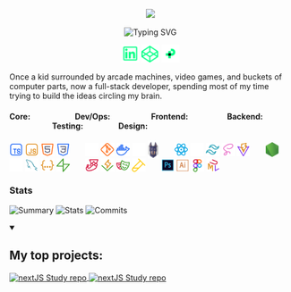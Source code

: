 <p align="center">
  <a href="https://github.com/DenverCoder1">
    <img src="./svgs/nameBanner.svg">
    </a>
</p>

<p align="center">
    <img src="https://readme-typing-svg.demolab.com?font=inter&pause=1000&color=00FF84&center=true&vCenter=true&random=false&width=435&lines=Full-stack+developer;UI%2FUX+Designer;Business+Owner;Resilient+Learner" alt="Typing SVG" />
</p>

<p align="center">
    <a href="https://www.linkedin.com/in/james-hearn-73769493/"><img width="32px" src="./svgs/linkedIn.svg" /></a>
    <a href="https://codepen.io/moose-hub/pens/showcase"><img width="32px" src="./svgs/codepen.svg" /></a>
    <a href="https://jhearn.dev"><img width="32px" src="./svgs/portfolio.svg" /></a>
</p>

<p align="left">
    Once a kid surrounded by arcade machines, video games, and buckets of computer parts, now a full-stack developer, spending most of my time trying to build the ideas circling my brain.
</p>

<!-- <p align="center">
    <h3>Technology Stack</h3>
    <h4>Core:</h4>
    <img align="center" width="32px" src="./svgs/typescript.svg" />
    <img align="center" width="32px" src="./svgs/javascript.svg" />
    <img align="center" width="32px" src="./svgs/html.svg" />
    <img align="center" width="32px" src="./svgs/css.svg" />
    <h4>Dev/Ops:</h4>
    <img align="center" width="32px" src="./svgs/vercel.svg" />
    <img align="center" width="32px" src="./svgs/git.svg" />
    <img align="center" width="32px" src="./svgs/docker.svg" />
    <img align="center" width="32px" src="./svgs/husky.svg" />
    <img align="center" width="24px" src="./svgs/snyk.svg" />
    <h4>Frontend:</h4>
    <img align="center" width="32px" src="./svgs/react.svg" />
    <img align="center" width="32px" src="./svgs/nextjs.svg" />
    <img align="center" width="32px" src="./svgs/tailwind.svg" />
    <img align="center" width="32px" src="./svgs/sass.svg" />
    <img align="center" width="32px" src="./svgs/vite.svg" />
    <h4>Backend:</h4>
    <img align="center" width="32px" src="./svgs/node.svg" />
    <img align="center" width="32px" src="./svgs/express.svg" />
    <img align="center" width="32px" src="./svgs/sql.svg" />
    <img align="center" width="32px" src="./svgs/json.svg" />
    <img align="center" width="32px" src="./svgs/supabase.svg" />
    <h4>Testing:</h4>
    <img align="center" width="32px" src="./svgs/jest.svg" />
    <img align="center" width="32px" src="./svgs/vitest.svg" />
    <img align="center" width="32px" src="./svgs/playwright.svg" />
    <img align="center" width="32px" src="./svgs/supertest.svg" />
    <h4>Design:</h4>
    <img align="center" width="32px" src="./svgs/photoshop.svg" />
    <img align="center" width="30px" src="./svgs/illustrator.svg" />
    <img align="center" width="32px" src="./svgs/figma.svg" />
    <img align="center" width="32px" src="./svgs/uml.svg" />
</p> -->

<!-- <details open>
    <h3>Technology Stack</h3>
    <p align="center">
    <a href="">
        <img align="center" width="32px" src="./svgs/typescript.svg" />
        <img align="center" width="32px" src="./svgs/javascript.svg" />
        <img align="center" width="32px" src="./svgs/html.svg" />
        <img align="center" width="32px" src="./svgs/css.svg" />
    </a>
    <a href="">
        <img align="center" width="32px" src="./svgs/vercel.svg" />
        <img align="center" width="32px" src="./svgs/git.svg" />
        <img align="center" width="32px" src="./svgs/docker.svg" />
        <img align="center" width="32px" src="./svgs/husky.svg" />
        <img align="center" width="24px" src="./svgs/snyk.svg" />
    </a>
</p>
    
</details> -->

<h4>Core: &nbsp;&nbsp;&nbsp;&nbsp;&nbsp;&nbsp;&nbsp;&nbsp;&nbsp;&nbsp;&nbsp;&nbsp;&nbsp;&nbsp;&nbsp;&nbsp;&nbsp;&nbsp;&nbsp;&nbsp;&nbsp;&nbsp; Dev/Ops: &nbsp;&nbsp;&nbsp;&nbsp;&nbsp;&nbsp;&nbsp;&nbsp;&nbsp;&nbsp;&nbsp;&nbsp;&nbsp;&nbsp;&nbsp;&nbsp;&nbsp;&nbsp;&nbsp;&nbsp; Frontend: &nbsp;&nbsp;&nbsp;&nbsp;&nbsp;&nbsp;&nbsp;&nbsp;&nbsp;&nbsp;&nbsp;&nbsp;&nbsp;&nbsp;&nbsp;&nbsp;&nbsp;&nbsp;&nbsp; Backend: &nbsp;&nbsp;&nbsp;&nbsp;&nbsp;&nbsp;&nbsp;&nbsp;&nbsp;&nbsp;&nbsp;&nbsp;&nbsp;&nbsp;&nbsp;&nbsp;&nbsp;&nbsp;&nbsp;&nbsp;&nbsp;&nbsp; Testing:&nbsp;&nbsp;&nbsp;&nbsp;&nbsp;&nbsp;&nbsp;&nbsp;&nbsp;&nbsp;&nbsp;&nbsp;&nbsp;&nbsp;&nbsp;&nbsp;&nbsp;&nbsp; Design:</h4>

<img align="center" width="24px" src="./svgs/typescript.svg" />
<img align="center" width="24px" src="./svgs/javascript.svg" />
<img align="center" width="24px" src="./svgs/html.svg" />
<img align="center" width="24px" src="./svgs/css.svg" />&nbsp;&nbsp;&nbsp;&nbsp;&nbsp;&nbsp;
<img align="center" width="24px" src="./svgs/vercel.svg" />
<img align="center" width="24px" src="./svgs/git.svg" />
<img align="center" width="24px" src="./svgs/docker.svg" />
<img align="center" width="24px" src="./svgs/husky.svg" />
<img align="center" width="20px" src="./svgs/snyk.svg" />&nbsp;&nbsp;&nbsp;&nbsp;&nbsp;&nbsp;
<img align="center" width="24px" src="./svgs/react.svg" />
<img align="center" width="24px" src="./svgs/nextjs.svg" />
<img align="center" width="24px" src="./svgs/tailwind.svg" />
<img align="center" width="24px" src="./svgs/sass.svg" />
<img align="center" width="24px" src="./svgs/vite.svg" />&nbsp;&nbsp;&nbsp;&nbsp;&nbsp;&nbsp;
<img align="center" width="24px" src="./svgs/node.svg" />
<img align="center" width="24px" src="./svgs/express.svg" />
<img align="center" width="24px" src="./svgs/sql.svg" />
<img align="center" width="24px" src="./svgs/json.svg" />
<img align="center" width="24px" src="./svgs/supabase.svg" />&nbsp;&nbsp;&nbsp;&nbsp;&nbsp;&nbsp;
<img align="center" width="24px" src="./svgs/jest.svg" />
<img align="center" width="24px" src="./svgs/vitest.svg" />
<img align="center" width="24px" src="./svgs/playwright.svg" />
<img align="center" width="24px" src="./svgs/supertest.svg" />&nbsp;&nbsp;&nbsp;&nbsp;&nbsp;&nbsp;
<img align="center" width="24px" src="./svgs/photoshop.svg" />
<img align="center" width="21px" src="./svgs/illustrator.svg" />
<img align="center" width="24px" src="./svgs/figma.svg" />
<img align="center" width="24px" src="./svgs/uml.svg" />


### Stats

<p align="center">

![Summary](http://github-profile-summary-cards.vercel.app/api/cards/profile-details?username=moose-hub&theme=dark)
![Stats](http://github-profile-summary-cards.vercel.app/api/cards/stats?username=moose-hub&theme=dark)
![Commits](http://github-profile-summary-cards.vercel.app/api/cards/productive-time?username=moose-hub&theme=dark&utcOffset=8)

</p>

<details open> 
  <summary><h2>My top projects:</h2></summary>
    <p align="left">
        <a href="https://github.com/moose-hub/nextJSStudy">
            <img align="center" src="https://github-readme-stats.vercel.app/api/pin/?username=moose-hub&repo=nextJSStudy&theme=react&bg_color=1F222E&title_color=00FF84&hide_border=true&icon_color=00FF84&show_icons=false" alt="nextJS Study repo" />
        </a>
        <a href="https://github.com/moose-hub/html-RPS">
            <img align="center" src="https://github-readme-stats.vercel.app/api/pin/?username=moose-hub&repo=html-RPS&theme=react&bg_color=1F222E&title_color=00FF84&hide_border=true&icon_color=00FF84&show_icons=false" alt="nextJS Study repo" />
        </a>
    </p>
</details>



<!-- #### [NextJS Study](https://github.com/moose-hub/nextJSStudy)

A client brief that went from HTML wireframe, to static page react app in vite, to full webapp built with **Next.js**, utilizing some vanilla **CSS** and **Material UI** for styling.

- Componentising re-usable elements
- Building dynamic components by mapping datasets
- Handling form submission post requests to docustore {json}
- Mobile first design and develop principles

#### [HTML Rock, Paper, Scissors](https://github.com/moose-hub/html-RPS)

A replayable rock paper scissors game, built with replayability, scoring, and interactive UI.

- Refactor code from console RPS game to HTML UI
- Build and style video game UI
- Replayability loop
- Scoring outcomes for win, loss, and draw -->